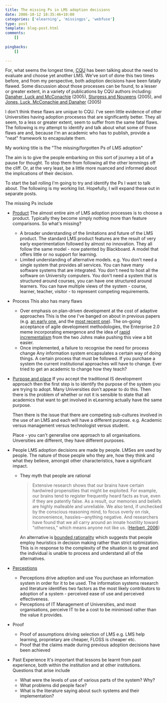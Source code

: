 ```yaml
---
title: The missing Ps in LMS adoption decisions
date: 2006-10-12 18:35:46+10:00
categories: ['elearning', 'missingps', 'webfuse']
type: post
template: blog-post.html
comments:
    []
    
pingbacks:
    []
    
---
```

For, what seems the longest time, [CQU](http://www.cqu.edu.au/) has been talking about the need to evaluate and choose yet another LMS. We've sort of done this two times before, and from my perspective, both adoption decisions have been fatally flawed. Some discussion about those processes can be found, to a lesser or greater extent, in a variety of publications by CQU authors including: [Danaher, Luck and McConachie](http://sleid.cqu.edu.au/include/getdoc.php?id=191&article=52&mode=pdf) (2005), [Sturgess and Nouwens](http://tojde.anadolu.edu.tr/tojde15/articles/sturgess.htm) (2005), and [Jones, Luck, McConachie and Danaher](http://cq-pan.cqu.edu.au/david-jones/Publications/Papers_and_Books/Brake/) (2005)

I don't think these flaws are unique to CQU. I've seen little evidence of other Universities having adoption procesess that are significantly better. They all seem, to a less or greater extent, seem to suffer from the same fatal flaws. The following is my attempt to identify and talk about what some of those flaws are and, because I'm an academic who has to publish, provide a "neat" framework to encapsulate them.

My working title is the "The missing/forgotten Ps of LMS adoption"

The aim is to give the people embarking on this sort of journey a bit of a pause for thought. To stop them from following all the other lemmings off the cliff. Or, at the very least, be a little more nuanced and informed about the implications of their decision.

To start the ball rolling I'm going to try and identify the Ps I want to talk about. The following is my working list. Hopefully, I will expand these out in separate posts.

The missing Ps include

- [Product](http://cq-pan.cqu.edu.au/david-jones/blog/?p=56) The almost entire aim of LMS adoption processes is to choose a product. Typically they become simply nothing more than feature comparisons. So what's missing?
    - A broader understanding of the limitations and future of the LMS product. The standard LMS product features are the result of very early experimentation followed by almost no innovation. They all follow the same model - now patented by Blackboard. A model that offers little or no support for learning.
    - Limited understanding of alternative models. e.g. You don't need a single system that provides all services. You can have many software systems that are integrated. You don't need to host all the software on University computers. You don't need a system that is structured around courses, you can have one structured around learners. You can have multiple views of the system - course, learner, teacher, visitor - to represent competing requirements.
- Process This also has many flaws
    - Over emphasis on plan-driven development at the cost of adaptive approaches This is the one I've banged on about in previous papers (e.g. [an early one,](http://cq-pan.cqu.edu.au/david-jones/Publications/Papers_and_Books/Learning_2000/) and the [most recent one](http://cq-pan.cqu.edu.au/david-jones/Publications/Papers_and_Books/Brake/)). The on-going acceptance of agile development methodologies, the Enterprise 2.0 meme incorporating emergence and the idea of [rapid incrementalism](http://www.johnhagel.com/view20030515.shtml) from the two Johns make pushing this view a bit easier.
    - Once implemented, a failure to recognise the need for process change Any information system encapsulates a certain way of doing things. A certain process that must be followed. If you purchase a system the current institutional approaches will have to change. Ever tried to get an academic to change how they teach?
- [Purpose and place](http://cq-pan.cqu.edu.au/david-jones/blog/?p=59) If you accept the traditional IS development approach then the first step is to identify the purpose of the system you are trying to adopt. Many Universities don't appear to do this. Then there is the problem of whether or not it is sensible to state that all academics that want to get involved in eLearning actually have the same purpose.
    
    Then there is the issue that there are competing sub-cultures involved in the use of an LMS and each will have a different purpose. e.g. Academic versus management versus technologist versus student.
    
    Place - you can't generalise one approach to all organisations. Unversities are different, they have different purposes.
- People LMS adoption decisions are made by people. LMSes are used by people. The nature of those people who they are, how they think and what they believe, amongst other characteristics, have a significant impact.
    - They myth that people are rational
        
        > Extensive research shows that our brains have certain hardwired propensities that might be exploited. For example, our brains tend to register frequently heard facts as true, even if they are patently false. As a result, our memories and beliefs are highly malleable and unreliable. We also tend, if unchecked by the conscious reasoning mind, to focus overly on risk, inconvenience, hassles—anything negative. And researchers have found that we all carry around an innate hostility toward "otherness," which means anyone not like us. ([Herbert, 2006](http://www.msnbc.msn.com/id/15391587/site/newsweek/page/2/))
        
        An alternative is [bounded rationality](http://en.wikipedia.org/wiki/Bounded_rationality) which suggests that people employ heuristics in decision making rather than strict optimization. This is in response to the complexity of the situation is to great and the individual is unable to process and understand all of the alternatives.
- [Perceptions](http://cq-pan.cqu.edu.au/david-jones/blog/?p=57)
    - Perceptions drive adoption and use You purchase an information system in order for it to be used. The information systems research and literature identifies two factors as the most likely contributors to adoption of a system - perceived ease of use and perceived effectiveness.
    - Perceptions of IT Management of Universities, and most organisations, perceive IT to be a cost to be minimised rather than the value it provides.
- Proof
    - Proof of assumptions driving selection of LMS e.g. LMS help learning, proprietary are cheaper, FLOSS is cheaper etc.
    - Proof that the claims made during previous adoption decisions have been achieved
- Past Experience It's important that lessons be learnt from past experience, both within the institution and at other institutions. Questions that arise include
    - What were the levels of use of various parts of the system? Why?
    - What problems did people face?
    - What is the literature saying about such systems and their implementation?